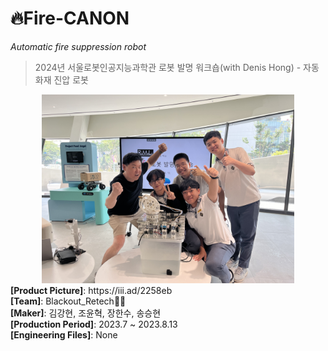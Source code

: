 # 🔥Fire-CANON
*Automatic fire suppression robot*<br>
> 2024년 서울로봇인공지능과학관 로봇 발명 워크숍(with Denis Hong) - 자동 화재 진압 로봇
<div style="text-align: center;">
  <img src="product_1.jpg" width="80%" />
</div>
<strong>[Product Picture]</strong>: https://iii.ad/2258eb<br>
<strong>[Team]</strong>: Blackout_Retech🏴‍☠️<br>
<strong>[Maker]</strong>: 김강현, 조윤혁, 장한수, 송승현<br>
<strong>[Production Period]</strong>: 2023.7 ~ 2023.8.13<br>
<strong>[Engineering Files]</strong>: None

